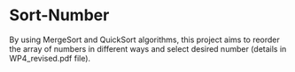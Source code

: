 # Sort-Number
By using MergeSort and QuickSort algorithms, this project aims to reorder the array of numbers in different ways and select desired number (details in WP4_revised.pdf file).
